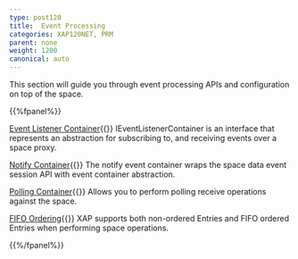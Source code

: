 ```yaml
---
type: post120
title:  Event Processing
categories: XAP120NET, PRM
parent: none
weight: 1200
canonical: auto
---
```






This section will guide you through event processing APIs and configuration on top of the space.




{{%fpanel%}}

[Event Listener Container](./event-listener-container.html){{<wbr>}}
IEventListenerContainer is an interface that represents an abstraction for subscribing to, and receiving events over a space proxy.

[Notify Container](./notify-container.html){{<wbr>}}
The notify event container wraps the space data event session API with event container abstraction.

[Polling Container](./polling-container.html){{<wbr>}}
Allows you to perform polling receive operations against the space.

[FIFO Ordering](./fifo-overview.html){{<wbr>}}
XAP supports both non-ordered Entries and FIFO ordered Entries when performing space operations.

{{%/fpanel%}}



